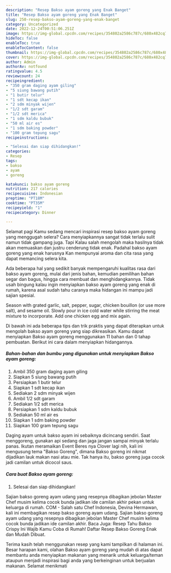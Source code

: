 ```yaml
---
description: "Resep Bakso ayam goreng yang Enak Banget"
title: "Resep Bakso ayam goreng yang Enak Banget"
slug: 250-resep-bakso-ayam-goreng-yang-enak-banget
category: Uncategorized
date: 2022-12-24T00:51:06.251Z
image: https://img-global.cpcdn.com/recipes/354802a2586c787c/680x482cq70/bakso-ayam-goreng-foto-resep-utama.jpg
hideToc: false
enableToc: true
enableTocContent: false
thumbnail: https://img-global.cpcdn.com/recipes/354802a2586c787c/680x482cq70/bakso-ayam-goreng-foto-resep-utama.jpg
cover: https://img-global.cpcdn.com/recipes/354802a2586c787c/680x482cq70/bakso-ayam-goreng-foto-resep-utama.jpg
author: Admin
authorAv: notfound
ratingvalue: 4.5
reviewcount: 24
recipeingredient:
- "350 gram daging ayam giling"
- "5 siung bawang putih"
- "1 butir telur"
- "1 sdt kecap ikan"
- "2 sdm minyak wijen"
- "1/2 sdt garam"
- "1/2 sdt merica"
- "1 sdm kaldu bubuk"
- "50 ml air es"
- "1 sdm baking powder"
- "100 gram tepung sagu"
recipeinstructions:

- "Selesai dan siap dihidangkan!"
categories:
- Resep
tags:
- bakso
- ayam
- goreng

katakunci: bakso ayam goreng 
nutrition: 217 calories
recipecuisine: Indonesian
preptime: "PT18M"
cooktime: "PT35M"
recipeyield: "1"
recipecategory: Dinner

---
```



Selamat pagi Kamu sedang mencari inspirasi resep bakso ayam goreng yang menggugah selera? Cara menyiapkannya sangat tidak terlalu sulit namun tidak gampang juga. Tapi Kalau salah mengolah maka hasilnya tidak akan memuaskan dan justru cenderung tidak enak. Padahal bakso ayam goreng yang enak harusnya Kan mempunyai aroma dan cita rasa yang dapat memancing selera kita.


Ada beberapa hal yang sedikit banyak mempengaruhi kualitas rasa dari bakso ayam goreng, mulai dari jenis bahan, kemudian pemilihan bahan segar dan bagus, hingga cara membuat dan menghidangkannya. Tidak usah bingung kalau ingin menyiapkan bakso ayam goreng yang enak di rumah, karena asal sudah tahu caranya maka hidangan ini mampu jadi sajian spesial.

Season with grated garlic, salt, pepper, sugar, chicken bouillon (or use more salt), and sesame oil. Slowly pour in ice cold water while stirring the meat mixture to incorporate. Add one chicken egg and mix again.


Di bawah ini ada beberapa tips dan trik praktis yang dapat diterapkan untuk mengolah bakso ayam goreng yang siap dikreasikan. Kamu dapat menyiapkan Bakso ayam goreng menggunakan 11 bahan dan 0 tahap pembuatan. Berikut ini cara dalam menyiapkan hidangannya.

<!--inarticleads1-->

##### Bahan-bahan dan bumbu yang digunakan untuk menyiapkan Bakso ayam goreng:

1. Ambil 350 gram daging ayam giling
1. Siapkan 5 siung bawang putih
1. Persiapkan 1 butir telur
1. Siapkan 1 sdt kecap ikan
1. Sediakan 2 sdm minyak wijen
1. Ambil 1/2 sdt garam
1. Sediakan 1/2 sdt merica
1. Persiapkan 1 sdm kaldu bubuk
1. Sediakan 50 ml air es
1. Siapkan 1 sdm baking powder
1. Siapkan 100 gram tepung sagu


Daging ayam untuk bakso ayam ini sebaiknya dicincang sendiri. Saat menggoreng, gunakan api sedang dan jaga jangan sampai minyak terlalu panas. Ikutan meramaikan Event Beres nya Clover lagi nih, kali ini mengusung tema &#34;Bakso Goreng&#34;, dimana Bakso goreng ini nikmat dijadikan lauk makan nasi atau mie. Tak hanya itu, bakso goreng juga cocok jadi camilan untuk dicocol saus. 

<!--inarticleads2-->

##### Cara buat Bakso ayam goreng:


1. Selesai dan siap dihidangkan!

Sajian bakso goreng ayam udang yang resepnya dibagikan jebolan Master Chef musim kelima cocok bunda jadikan ide camilan akhir pekan untuk keluarga di rumah. COM - Salah satu Chef Indonesia, Devina Hermawan, kali ini membagikan resep bakso goreng ayam udang. Sajian bakso goreng ayam udang yang resepnya dibagikan jebolan Master Chef musim kelima cocok bunda jadikan ide camilan akhir. Baca Juga: Resep Tahu Bakso Crispy Ini Wajib Kamu Coba di Rumah! Daftar Resep Bakso Goreng Enak dan Mudah Dibuat. 

Terima kasih telah menggunakan resep yang kami tampilkan di halaman ini. Besar harapan kami, olahan Bakso ayam goreng yang mudah di atas dapat membantu anda menyiapkan makanan yang menarik untuk keluarga/teman ataupun menjadi inspirasi bagi anda yang berkeinginan untuk berjualan makanan. Selamat menikmati
